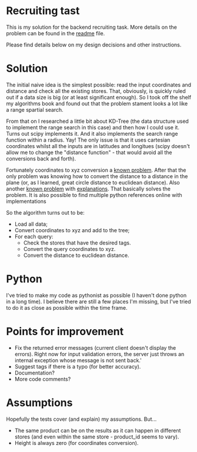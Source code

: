 # Recruiting tast
This is my solution for the backend recruiting task.
More details on the problem can be found in the [readme](README.md) file.

Please find details below on my design decisions and other instructions.

# Solution
The initial naive idea is the simplest possible: read the input coordinates and distance and check all the existing stores. That, obviously, is quickly ruled out if a data size is big (or at least significant enough). So I took off the shelf my algorithms book and found out that the problem stament looks a lot like a range spartial search.

From that on I researched a little bit about KD-Tree (the data structure used to implement the range search in this case) and then how I could use it. Turns out scipy implements it. And it also implements the search range function within a radius. Yay! The only issue is that it uses cartesian coordinates whilst all the inputs are in latitudes and longitues (scipy doesn't allow me to change the "distance function" - that would avoid all the conversions back and forth). 

Fortunately coordinates to xyz conversion a [known problem](https://en.wikipedia.org/wiki/ECEF). After that the only problem was knowing how to convert the distance to a distance in the plane (or, as I learned, great circle distance to euclidean distance). Also another [known problem](https://en.wikipedia.org/wiki/Great-circle_distance) with [explanations](http://www.had2know.com/academics/great-circle-distance-sphere-2-points.html). That basically solves the problem. It is also possible to find multiple python references online with implementations

So the algorithm turns out to be:
- Load all data;
- Convert coordinates to xyz and add to the tree;
- For each query:
    - Check the stores that have the desired tags.    
    - Convert the query coordinates to xyz.
    - Convert the distance to euclidean distance.

# Python
I've tried to make my code as pythonist as possible (I haven't done python in a long time). I believe there are still a few places I'm missing, but I've tried to do it as close as possible within the time frame.

# Points for improvement
- Fix the returned error messages (current client doesn't display the errors). Right now for input validation errors, the server just throws an internal exception whose message is not sent back.'
- Suggest tags if there is a typo (for better accuracy).
- Documentation?
- More code comments?

# Assumptions
Hopefully the tests cover (and explain) my assumptions. But...
- The same product can be on the results as it can happen in different stores (and even within the same store - product_id seems to vary).
- Height is always zero (for coordinates conversion).

